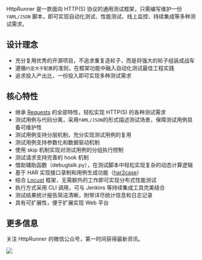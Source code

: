 
HttpRunner 是一款面向 HTTP(S) 协议的通用测试框架，只需编写维护一份 `YAML/JSON` 脚本，即可实现自动化测试、性能测试、线上监控、持续集成等多种测试需求。

## 设计理念

- 充分复用优秀的开源项目，不追求重复造轮子，而是将强大的轮子组装成战车
- 遵循`约定大于配置`的准则，在框架功能中融入自动化测试最佳工程实践
- 追求投入产出比，一份投入即可实现多种测试需求

## 核心特性

- 继承 [Requests][Requests] 的全部特性，轻松实现 HTTP(S) 的各种测试需求
- 测试用例与代码分离，采用`YAML/JSON`的形式描述测试场景，保障测试用例具备可维护性
- 测试用例支持分层机制，充分实现测试用例的复用
- 测试用例支持参数化和数据驱动机制
- 使用 skip 机制实现对测试用例的分组执行控制
- 测试请求支持完善的 hook 机制
- 借助辅助函数（debugtalk.py），在测试脚本中轻松实现复杂的动态计算逻辑
- 基于 HAR 实现接口录制和用例生成功能（[har2case][har2case]）
- 结合 [Locust][Locust] 框架，无需额外的工作即可实现分布式性能测试
- 执行方式采用 CLI 调用，可与 Jenkins 等持续集成工具完美结合
- 测试结果统计报告简洁清晰，附带详尽统计信息和日志记录
- 具有可扩展性，便于扩展实现 Web 平台

## 更多信息

关注 HttpRunner 的微信公众号，第一时间获得最新资讯。

![](/images/qrcode_for_httprunner.jpg)


[Requests]: http://docs.python-requests.org/en/master/
[Locust]: http://locust.io/
[har2case]: https://github.com/HttpRunner/har2case